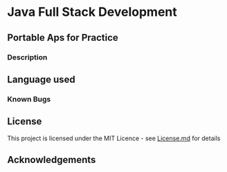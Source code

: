 # Java Full Stack Development

## Portable Aps for Practice

### Description

## Language used

### Known Bugs

## License

This project is licensed under the MIT Licence - see [License.md](LICENSE.md) for details

## Acknowledgements
